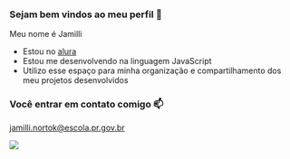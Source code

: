 ### Sejam bem vindos ao meu perfil 💛

Meu nome é Jamilli

- Estou no [alura](https://www.alura.com.br)
- Estou me desenvolvendo na linguagem JavaScript
- Utilizo esse espaço para minha organização e compartilhamento dos meu projetos desenvolvidos

### Você entrar em contato comigo 📫

jamilli.nortok@escola.pr.gov.br



![](https://media1.tenor.com/m/XyWCSD5WNQQAAAAC/edwin-payne-silly.gif)
